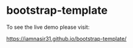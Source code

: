 # bootstrap-template

To see the live demo please visit:

  https://iamnasir31.github.io/bootstrap-template/
